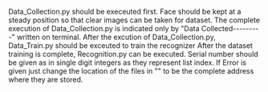 Data_Collection.py should be execeuted first. Face should be kept at a steady position so that clear images can be taken for dataset. The complete execution of Data_Collection.py is indicated only by "Data Collected---------"
written on terminal. After the excution of Data_Collection.py, Data_Train.py should be exceuted to train the recognizer
After the dataset training is complete, Recognition.py can be executed. Serial number should be given as 
in single digit integers as they represent list index. If Error is  given just change the location of the files in "" to be the complete address where they are stored.
